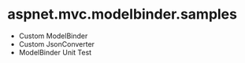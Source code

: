 # aspnet.mvc.modelbinder.samples

- Custom ModelBinder
- Custom JsonConverter
- ModelBinder Unit Test